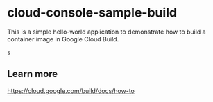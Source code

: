 # cloud-console-sample-build

This is a simple hello-world application to demonstrate how to build a container
image in Google Cloud Build. 

s

## Learn more
https://cloud.google.com/build/docs/how-to
